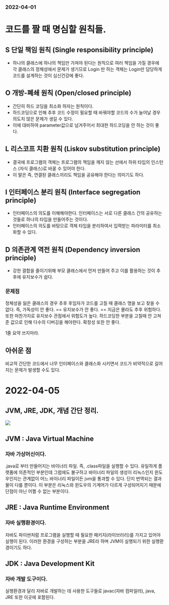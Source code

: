 
### 2022-04-01
# 코드를 짤 때 명심할 원칙들.

## S 단일 책임 원칙 (Single responsibility principle)
- 하나의 클래스에 하나의 책임만 가져야 된다는 원칙으로 여러 책임을 가질 경우에
각 클래스의 정체성에서 문제가 생기므로 Login 만 하는 객체는 Login만 담당하게 코드를 설계하는 것이 심신건강에 좋다.



## O 개방-폐쇄 원칙 (Open/closed principle)
- 간단히 하드 코딩을 최소화 하자는 원칙이다.
- 하드코딩으로 인해 추후 코드 수정이 필요할 때 바꿔야할 코드의 수가 늘어날 경우
    의도치 않은 문제가 생길 수 있다.
-   이에 대비하여 parameter값으로 넘겨주어서 최대한 하드코딩을 안 하는 것이 좋다.

## L 리스코프 치환 원칙 (Liskov substitution principle)
- 결국에 프로그램의 객체는 프로그램의 책임을 깨지 않는 선에서 하위 타입의 인스턴스 (자식 클래스)로 바꿀 수 있어야 한다.
- 이 말은 즉, 연결된 클래스끼리도 책임을 공유해야 한다는 의미기도 하다.
## I 인터페이스 분리 원칙 (Interface segregation principle)
- 인터페이스의 의도를 이해해야한다. 인터페이스는 서로 다른 클래스 간의 공유하는 것들로 하나의 타입을 만들어주는 것이다.
- 인터페이스의 의도를 바탕으로 객체 타입을 분리하여서 입력받는 파라미터를 최소화할 수 있다.
## D 의존관계 역전 원칙 (Dependency inversion principle)
- 강한 결합을 줄이기위해 부모 클래스에서 먼저 만들어 주고 이를 활용하는 것이
추후에 유지보수가 쉽다.
### 문제점
정체성을 잃은 클래스의 경우 추후 후임자가 코드를 고칠 때 클래스 명을 보고 찾을 수 없다.
즉, 가독성이 안 좋다. == 유지보수가 안 좋다. == 지금은 몰라도 추후 위험하다.
또한 마찬가지로 유지보수 관점에서 위험도가 높다.
하드코딩한 부분을 고칠때 안 고쳐준 값으로 인해 다수의 디버깅을 해야한다.
확장성 또한 안 좋다.

1줄 요약
쓰지마라.





## 아쉬운 점
비교적 간단한 코드에서 너무 인터페이스와 클래스화 시키면서 코드가 비약적으로 길어지는 문제가 발생할 수도 있다.


# 2022-04-05
## JVM,  JRE, JDK, 개념 간단 정리.
![](https://media.vlpt.us/images/soe8192/post/84268872-865c-4706-8727-9d79f6ac3113/image.png)


## JVM : Java Virtual Machine

### 자바 가상머신이다.

.java로 부터 만들어지는 바이너리 파일. 즉, .class파일을 실행할 수 있다.
유일하게 플랫폼에 의존적인 부분인데
그럼에도 불구하고 바이너리 파일의 생성이 리눅스인지 윈도우인지는 관계없이
어느 바이너리 파일이든 jvm을 통과할 수 있다.
단지 번역되는 결과물이 다를 뿐이다.
이 부분은 리눅스와 윈도우의 기계어가 다르게 구성되어지기 때문에 단점이 아닌 어쩔 수 없는 부분이다.

## JRE : Java Runtime Environment

### 자바 실행환경이다.

자바도 파이썬처럼 프로그램을 실행할 때 필요한 패키지(라이브러리)를 가지고 있어야 실행이 된다.
이러한 환경을 구성하는 부분을 JRE라 하며 JVM이 실행되기 위한 실행환경이기도 하다.

## JDK : Java Development Kit

### 자바 개발 도구이다.

실행환경과 달리 자바로 개발하는 데 사용한 도구들로
javac(자바 컴파일러), java, JRE 또한 이곳에 포함된다.

